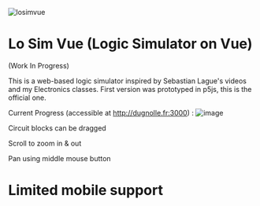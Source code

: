 ![losimvue](https://github.com/user-attachments/assets/800f7ec9-cd9a-476a-91c9-d065722bb456)
# Lo Sim Vue (Logic Simulator on Vue)
(Work In Progress)

This is a web-based logic simulator inspired by Sebastian Lague's videos and my Electronics classes.
First version was prototyped in p5js, this is the official one.

Current Progress (accessible at http://dugnolle.fr:3000) :
![image](https://github.com/user-attachments/assets/efe0753a-a85b-4f87-8576-8b5be3ed82a0)

Circuit blocks can be dragged

Scroll to zoom in & out

Pan using middle mouse button

# Limited mobile support
